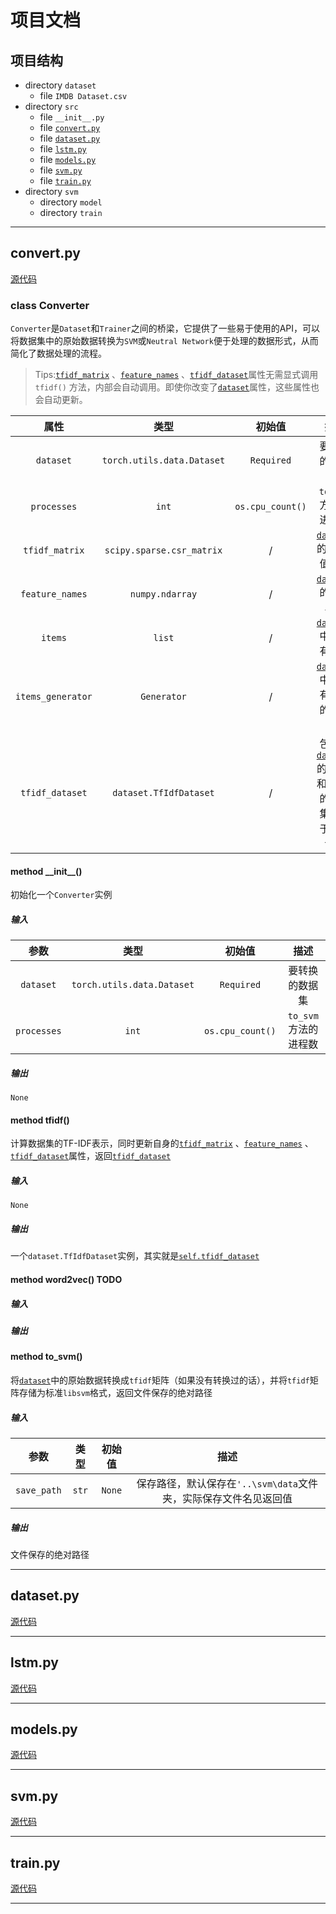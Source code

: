 # 项目文档

## 项目结构

- directory `dataset`
    - file `IMDB Dataset.csv`
- directory `src`
    - file `__init__.py`
    - file [`convert.py`](#convert.py)
    - file [`dataset.py`](#dataset.py)
    - file [`lstm.py`](#lstm.py)
    - file [`models.py`](#models.py)
    - file [`svm.py`](#svm.py)
    - file [`train.py`](#train.py)
- directory `svm`
    - directory `model`
    - directory `train`

---

## convert.py

[源代码](./src/convert.py)

### class Converter

`Converter`是`Dataset`和`Trainer`之间的桥梁，它提供了一些易于使用的API，可以将数据集中的原始数据转换为`SVM`或`Neutral Network`便于处理的数据形式，从而简化了数据处理的流程。

> Tips:[`tfidf_matrix`](#Converter-tfidf-matrix) 、[`feature_names`](#Converter-feature-names) 、[`tfidf_dataset`](#Converter-tfidf-dataset)属性无需显式调用`tfidf()`
> 方法，内部会自动调用。即使你改变了[`dataset`](#Converter-dataset)属性，这些属性也会自动更新。

|                        属性                         |            类型            |      初始值      |                             描述                             |
| :-------------------------------------------------: | :------------------------: | :--------------: | :----------------------------------------------------------: |
|       <a id="Converter-dataset">`dataset`</a>       | `torch.utils.data.Dataset` |    `Required`    |                        要转换的数据集                        |
|                     `processes`                     |           `int`            | `os.cpu_count()` |                     `to_svm`方法的进程数                     |
|  <a id="Converter-tfidf-matrix">`tfidf_matrix`</a>  | `scipy.sparse.csr_matrix`  |        /         |        [`dataset`](#Converter-dataset)的`tfidf`值矩阵        |
| <a id="Converter-feature-names">`feature_names`</a> |      `numpy.ndarray`       |        /         |          [`dataset`](#Converter-dataset)的特征单词           |
|                       `items`                       |           `list`           |        /         |         [`dataset`](#Converter-dataset)中的所有元素          |
|                  `items_generator`                  |        `Generator`         |        /         |     [`dataset`](#Converter-dataset)中的所有元素的生成器      |
| <a id="Converter-tfidf-dataset">`tfidf_dataset`</a> |   `dataset.TfIdfDataset`   |        /         | 包含了[`dataset`](#Converter-dataset)的`tfidf`和`label`的数据集，用于后续训练 |

#### method \_\_init__()

初始化一个`Converter`实例

##### 输入

|     参数      |             类型             |       初始值        |       描述       |
|:-----------:|:--------------------------:|:----------------:|:--------------:|
|  `dataset`  | `torch.utils.data.Dataset` |    `Required`    |    要转换的数据集     |
| `processes` |           `int`            | `os.cpu_count()` | `to_svm`方法的进程数 |

##### 输出

`None`

#### method tfidf()

计算数据集的TF-IDF表示，同时更新自身的[`tfidf_matrix`](#Converter-tfidf-matrix) 、[`feature_names`](#Converter-feature-names) 、[`tfidf_dataset`](#Converter-tfidf-dataset)属性，返回[`tfidf_dataset`](#Converter-tfidf-dataset)

##### 输入

`None`

##### 输出

一个`dataset.TfIdfDataset`实例，其实就是[`self.tfidf_dataset`](#Converter-tfidf-dataset)

#### method word2vec() **TODO**

##### 输入

##### 输出

#### method to_svm()

将[`dataset`](#Converter-dataset)中的原始数据转换成`tfidf`矩阵（如果没有转换过的话），并将`tfidf`矩阵存储为标准`libsvm`格式，返回文件保存的绝对路径

##### 输入

|    参数     | 类型  | 初始值 |                             描述                             |
| :---------: | :---: | :----: | :----------------------------------------------------------: |
| `save_path` | `str` | `None` | 保存路径，默认保存在`'..\svm\data`文件夹，实际保存文件名见返回值 |

##### 输出

文件保存的绝对路径

---

## dataset.py

[源代码](./src/dataset.py)

---

## lstm.py

[源代码](./src/lstm.py)

---

## models.py

[源代码](./src/models.py)

---

## svm.py

[源代码](./src/svm.py)

---

## train.py

[源代码](./src/train.py)

---
